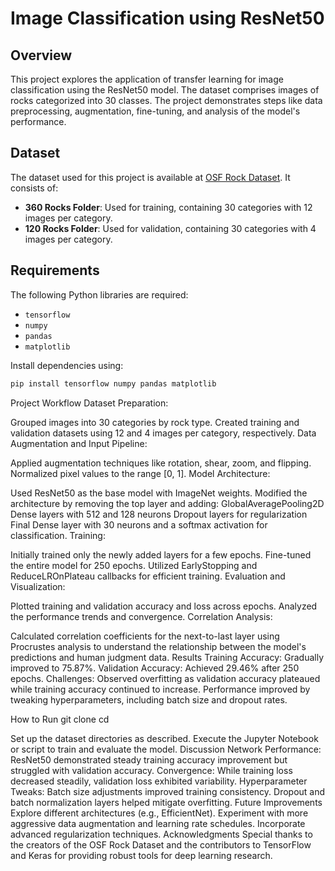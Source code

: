 # Image Classification using ResNet50

## Overview
This project explores the application of transfer learning for image classification using the ResNet50 model. The dataset comprises images of rocks categorized into 30 classes. The project demonstrates steps like data preprocessing, augmentation, fine-tuning, and analysis of the model's performance. 

## Dataset
The dataset used for this project is available at [OSF Rock Dataset](https://osf.io/d6b9y/). It consists of:
- **360 Rocks Folder**: Used for training, containing 30 categories with 12 images per category.
- **120 Rocks Folder**: Used for validation, containing 30 categories with 4 images per category.

## Requirements
The following Python libraries are required:
- `tensorflow`
- `numpy`
- `pandas`
- `matplotlib`

Install dependencies using:
```bash
pip install tensorflow numpy pandas matplotlib
```
Project Workflow
Dataset Preparation:

Grouped images into 30 categories by rock type.
Created training and validation datasets using 12 and 4 images per category, respectively.
Data Augmentation and Input Pipeline:

Applied augmentation techniques like rotation, shear, zoom, and flipping.
Normalized pixel values to the range [0, 1].
Model Architecture:

Used ResNet50 as the base model with ImageNet weights.
Modified the architecture by removing the top layer and adding:
GlobalAveragePooling2D
Dense layers with 512 and 128 neurons
Dropout layers for regularization
Final Dense layer with 30 neurons and a softmax activation for classification.
Training:

Initially trained only the newly added layers for a few epochs.
Fine-tuned the entire model for 250 epochs.
Utilized EarlyStopping and ReduceLROnPlateau callbacks for efficient training.
Evaluation and Visualization:

Plotted training and validation accuracy and loss across epochs.
Analyzed the performance trends and convergence.
Correlation Analysis:

Calculated correlation coefficients for the next-to-last layer using Procrustes analysis to understand the relationship between the model's predictions and human judgment data.
Results
Training Accuracy: Gradually improved to 75.87%.
Validation Accuracy: Achieved 29.46% after 250 epochs.
Challenges:
Observed overfitting as validation accuracy plateaued while training accuracy continued to increase.
Performance improved by tweaking hyperparameters, including batch size and dropout rates.

How to Run
git clone <repository-link>
cd <repository-folder>

Set up the dataset directories as described.
Execute the Jupyter Notebook or script to train and evaluate the model.
Discussion
Network Performance: ResNet50 demonstrated steady training accuracy improvement but struggled with validation accuracy.
Convergence: While training loss decreased steadily, validation loss exhibited variability.
Hyperparameter Tweaks:
Batch size adjustments improved training consistency.
Dropout and batch normalization layers helped mitigate overfitting.
Future Improvements
Explore different architectures (e.g., EfficientNet).
Experiment with more aggressive data augmentation and learning rate schedules.
Incorporate advanced regularization techniques.
Acknowledgments
Special thanks to the creators of the OSF Rock Dataset and the contributors to TensorFlow and Keras for providing robust tools for deep learning research.
